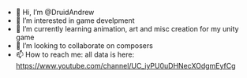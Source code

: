 - 👋 Hi, I’m @DruidAndrew
- 👀 I’m interested in game develpment
- 🌱 I’m currently learning animation, art and misc creation for my unity game
- 💞️ I’m looking to collaborate on composers
- 📫 How to reach me: all data is here: https://www.youtube.com/channel/UC_iyPU0uDHNecXOdgmEyfCg

<!---
DruidAndrew/DruidAndrew is a ✨ special ✨ repository because its `README.md` (this file) appears on your GitHub profile.
You can click the Preview link to take a look at your changes.
--->
